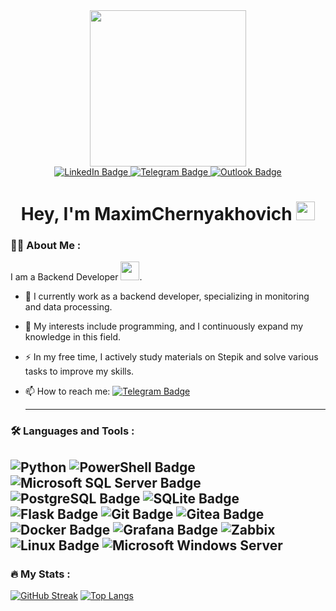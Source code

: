 <div id="header" align="center">
  <img src="https://media.giphy.com/media/ZVik7pBtu9dNS/giphy.gif" width="250"/>
</div>

<div id="badges" align="center">
  <a href="www.linkedin.com/in/maxim-chernyakhovich-16685b296">
    <img src="https://img.shields.io/badge/LinkedIn-blue?style=for-the-badge&logo=linkedin&logoColor=white" alt="LinkedIn Badge"/>
  <a/>
  <a href="https://t.me/maaxim">
    <img src="https://img.shields.io/badge/Telegram-blue?style=for-the-badge&logo=telegram&logoColor=white" alt="Telegram Badge"/>
  </a>
  <a href="mailto:maxim.chernyakhovich@outlook.com">
    <img src="https://img.shields.io/badge/outlook-blue?style=for-the-badge&logo=microsoft&logoColor=white" alt="Outlook Badge"/>
  </a>
</div>

<div align="center">
  <img src="https://komarev.com/ghpvc/?username=maximchernyakhovich&style=flat-square&color=blue" alt=""/>
  <h1>
    Hey, I'm MaximChernyakhovich
    <img src="https://media.giphy.com/media/hvRJCLFzcasrR4ia7z/giphy.gif" width="30px"/>
  </h1>
</div>

### :man_technologist: About Me :
I am a Backend Developer <img src="https://media.giphy.com/media/v1.Y2lkPTc5MGI3NjExdjVpeWg4YXB1NHRqd2U4N3J1Z2ZpZWRra3I1dGdibXd2YWtidjkyNSZlcD12MV9pbnRlcm5hbF9naWZfYnlfaWQmY3Q9cw/3iyKHMIKg5VWG6qHUm/giphy.gif" width="30">.

- :telescope: I currently work as a backend developer, specializing in monitoring and data processing.

- :seedling: My interests include programming, and I continuously expand my knowledge in this field.

- :zap: In my free time, I actively study materials on Stepik and solve various tasks to improve my skills.

- :mailbox: How to reach me: [![Telegram Badge](https://img.shields.io/badge/MaximChernyakhovich-blue?style=flat&logo=telegram&logoColor=white)](https://t.me/maaxim)

  ---

### :hammer_and_wrench: Languages and Tools :

![Python](https://img.shields.io/badge/python-3670A0?style=for-the-badge&logo=python&logoColor=ffdd54)
![PowerShell Badge](https://img.shields.io/badge/PowerShell-5391FE?logo=powershell&logoColor=fff&style=for-the-badge)
![Microsoft SQL Server Badge](https://img.shields.io/badge/Microsoft%20SQL%20Server-CC2927?logo=microsoftsqlserver&logoColor=fff&style=for-the-badge)
![PostgreSQL Badge](https://img.shields.io/badge/PostgreSQL-4169E1?logo=postgresql&logoColor=fff&style=for-the-badge)
![SQLite Badge](https://img.shields.io/badge/SQLite-003B57?logo=sqlite&logoColor=fff&style=for-the-badge)
![Flask Badge](https://img.shields.io/badge/Flask-000?logo=flask&logoColor=fff&style=for-the-badge)
![Git Badge](https://img.shields.io/badge/Git-F05032?logo=git&logoColor=fff&style=for-the-badge)
![Gitea Badge](https://img.shields.io/badge/Gitea-609926?logo=gitea&logoColor=fff&style=for-the-badge)
![Docker Badge](https://img.shields.io/badge/Docker-2496ED?logo=docker&logoColor=fff&style=for-the-badge)
![Grafana Badge](https://img.shields.io/badge/Grafana-F46800?logo=grafana&logoColor=fff&style=for-the-badge)
![Zabbix](https://img.shields.io/badge/zabbix-D14836?style=for-the-badge&logo=monitoring&logoColor=white)
![Linux Badge](https://img.shields.io/badge/Linux-FCC624?logo=linux&logoColor=000&style=for-the-badge)
![Microsoft Windows Server](https://img.shields.io/badge/Microsoft%20windows%20Server-CC2927?logo=microsoft&logoColor=fff&style=for-the-badge)
---

### :fire: My Stats :
[![GitHub Streak](http://github-readme-streak-stats.herokuapp.com?user=MaximChernyakhovich&theme=graywhite&border_radius=4&card_width=400)](https://git.io/streak-stats)
[![Top Langs](https://github-readme-stats.vercel.app/api/top-langs/?username=maximchernyakhovich&layout=compact&theme=vision-friendly-dark)](https://github.com/anuraghazra/github-readme-stats)
